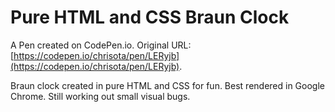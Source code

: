 # Pure HTML and CSS Braun Clock

A Pen created on CodePen.io. Original URL: [https://codepen.io/chrisota/pen/LERyjb](https://codepen.io/chrisota/pen/LERyjb).

Braun clock created in pure HTML and CSS for fun. Best rendered in Google Chrome. Still working out small visual bugs.